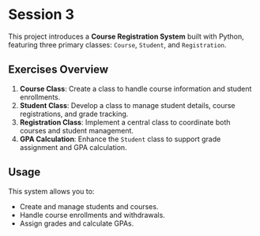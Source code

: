 # Session 3

This project introduces a **Course Registration System** built with Python, featuring three primary classes: `Course`, `Student`, and `Registration`.

## Exercises Overview

1. **Course Class**: Create a class to handle course information and student enrollments.
2. **Student Class**: Develop a class to manage student details, course registrations, and grade tracking.
3. **Registration Class**: Implement a central class to coordinate both courses and student management.
4. **GPA Calculation**: Enhance the `Student` class to support grade assignment and GPA calculation.

## Usage

This system allows you to:
- Create and manage students and courses.
- Handle course enrollments and withdrawals.
- Assign grades and calculate GPAs.
